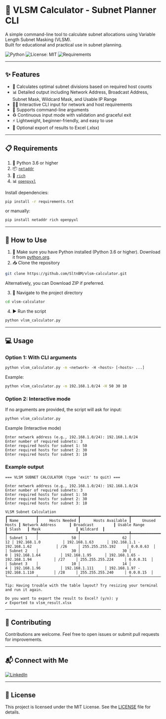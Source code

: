 # 📐 VLSM Calculator - Subnet Planner CLI
A simple command-line tool to calculate subnet allocations using Variable Length Subnet Masking (VLSM).  
Built for educational and practical use in subnet planning.

![Python](https://img.shields.io/badge/Python-3.6%2B-blue.svg)
![License: MIT](https://img.shields.io/badge/License-MIT-yellow.svg)
![Requirements](https://img.shields.io/badge/requirements.txt-up%20to%20date-brightgreen)

---

## ✨ Features
- 📏 Calculates optimal subnet divisions based on required host counts
- 📊 Detailed output including Network Address, Broadcast Address, Subnet Mask, Wildcard Mask, and Usable IP Range
- 🧑‍💻 Interactive CLI input for network and host requirements
- 📌 Supports command-line arguments
- ♻️ Continuous input mode with validation and graceful exit
- ⚡ Lightweight, beginner-friendly, and easy to use
- 📂 Optional export of results to Excel (.xlsx)

---

## 📋 Requirements
1. 🐍 Python 3.6 or higher
2. 📦 [`netaddr`](https://pypi.org/project/netaddr/)
3. 🎨 [`rich`](https://pypi.org/project/rich/)
4. 📊 [`openpyxl`](https://pypi.org/project/openpyxl/)

Install dependencies:

```bash
pip install -r requirements.txt
```

or manually:

```bash
pip install netaddr rich openpyxl
```

---

## 🚀 How to Use
1. 🐍 Make sure you have Python installed (Python 3.6 or higher). Download it from [python.org](https://www.python.org/downloads/).
2. 📥 Clone the repository
```bash
git clone https://github.com/SltnBM/vlsm-calculator.git
```
Alternatively, you can Download ZIP if preferred.

3. 📂 Navigate to the project directory
```bash
cd vlsm-calculator
```
4. ▶️ Run the script
```bash
python vlsm_calculator.py
```

---

## 💻 Usage
### Option 1: With CLI arguments
```bash
python vlsm_calculator.py -n <network> -H <hosts> [<hosts> ...]
```
Example:
```bash
python vlsm_calculator.py -n 192.168.1.0/24 -H 50 30 10
```

### Option 2: Interactive mode
If no arguments are provided, the script will ask for input:
```bash
python vlsm_calculator.py
```
Example (Interactive mode)
```plaintext
Enter network address (e.g., 192.168.1.0/24): 192.168.1.0/24
Enter number of required subnets: 3
Enter required hosts for subnet 1: 50
Enter required hosts for subnet 2: 30
Enter required hosts for subnet 3: 10
```

### Example output
```plaintext
=== VLSM SUBNET CALCULATOR (type 'exit' to quit) ===

Enter network address (e.g., 192.168.1.0/24): 192.168.1.0/24
Enter number of required subnets: 3
Enter required hosts for subnet 1: 50
Enter required hosts for subnet 2: 30
Enter required hosts for subnet 3: 10
                                                                                         VLSM Subnet Calculation                                                                                          
┏━━━━━━━━━━━━━┳━━━━━━━━━━━━━━━━━━┳━━━━━━━━━━━━━━━━━━━━━━┳━━━━━━━━━━━━━━━━━━┳━━━━━━━━━━━━━━━━━━━━━━┳━━━━━━━━━━━━━━━━━━━┳━━━━━━━━━━━━━━━━━━━━━━━━━━━━━━━━━━━━━━┳━━━━━━━━━┳━━━━━━━━━━━━━━━━━━━━━┳━━━━━━━━━━━┓
┃ Name        ┃     Hosts Needed ┃      Hosts Available ┃     Unused Hosts ┃ Network Address      ┃ Broadcast         ┃ Usable Range                         ┃ Slash   ┃ Mask                ┃ Wildcard  ┃
┡━━━━━━━━━━━━━╇━━━━━━━━━━━━━━━━━━╇━━━━━━━━━━━━━━━━━━━━━━╇━━━━━━━━━━━━━━━━━━╇━━━━━━━━━━━━━━━━━━━━━━╇━━━━━━━━━━━━━━━━━━━╇━━━━━━━━━━━━━━━━━━━━━━━━━━━━━━━━━━━━━━╇━━━━━━━━━╇━━━━━━━━━━━━━━━━━━━━━╇━━━━━━━━━━━┩
│ Subnet 1    │               50 │                   62 │               12 │ 192.168.1.0          │ 192.168.1.63      │ 192.168.1.1 - 192.168.1.62           │ /26     │ 255.255.255.192     │ 0.0.0.63  │
│ Subnet 2    │               30 │                   30 │                0 │ 192.168.1.64         │ 192.168.1.95      │ 192.168.1.65 - 192.168.1.94          │ /27     │ 255.255.255.224     │ 0.0.0.31  │
│ Subnet 3    │               10 │                   14 │                4 │ 192.168.1.96         │ 192.168.1.111     │ 192.168.1.97 - 192.168.1.110         │ /28     │ 255.255.255.240     │ 0.0.0.15  │
└─────────────┴──────────────────┴──────────────────────┴──────────────────┴──────────────────────┴───────────────────┴──────────────────────────────────────┴─────────┴─────────────────────┴───────────┘

Tip: Having trouble with the table layout? Try resizing your terminal and run it again.

Do you want to export the result to Excel? (y/n): y
✔ Exported to vlsm_result.xlsx
```

---

## 🤝 Contributing
Contributions are welcome. Feel free to open issues or submit pull requests for improvements.

---

## 📬 Connect with Me
[![LinkedIn](https://img.shields.io/badge/LinkedIn-Sultan%20Badra-blue?logo=linkedin&logoColor=white&style=flat-square)](https://www.linkedin.com/in/sultan-badra)

---

## 📜 License
This project is licensed under the MIT License. See the [LICENSE](./LICENSE) file for details.
